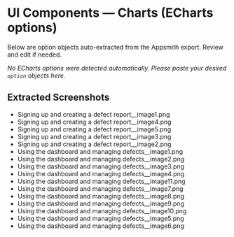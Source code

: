# UI Components — Charts (ECharts options)

Below are option objects auto-extracted from the Appsmith export. Review and edit if needed.

_No ECharts options were detected automatically. Please paste your desired `option` objects here._


## Extracted Screenshots
- Signing up and creating a defect report__image1.png
- Signing up and creating a defect report__image4.png
- Signing up and creating a defect report__image5.png
- Signing up and creating a defect report__image3.png
- Signing up and creating a defect report__image2.png
- Using the dashboard and managing defects__image1.png
- Using the dashboard and managing defects__image2.png
- Using the dashboard and managing defects__image3.png
- Using the dashboard and managing defects__image4.png
- Using the dashboard and managing defects__image11.png
- Using the dashboard and managing defects__image7.png
- Using the dashboard and managing defects__image8.png
- Using the dashboard and managing defects__image9.png
- Using the dashboard and managing defects__image10.png
- Using the dashboard and managing defects__image5.png
- Using the dashboard and managing defects__image6.png
